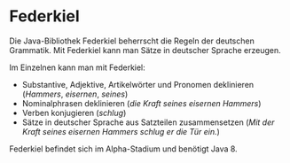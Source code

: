 # Federkiel
Die Java-Bibliothek Federkiel beherrscht die Regeln der deutschen Grammatik. Mit Federkiel kann man Sätze in deutscher Sprache erzeugen.

Im Einzelnen kann man mit Federkiel:
 * Substantive, Adjektive, Artikelwörter und Pronomen deklinieren (*Hammers*, *eisernen*, *seines*)
 * Nominalphrasen deklinieren (*die Kraft seines eisernen Hammers*)
 * Verben konjugieren (*schlug*)
 * Sätze in deutscher Sprache aus Satzteilen zusammensetzen (*Mit der Kraft seines eisernen Hammers schlug er die Tür ein.*)

Federkiel befindet sich im Alpha-Stadium und benötigt Java 8.
